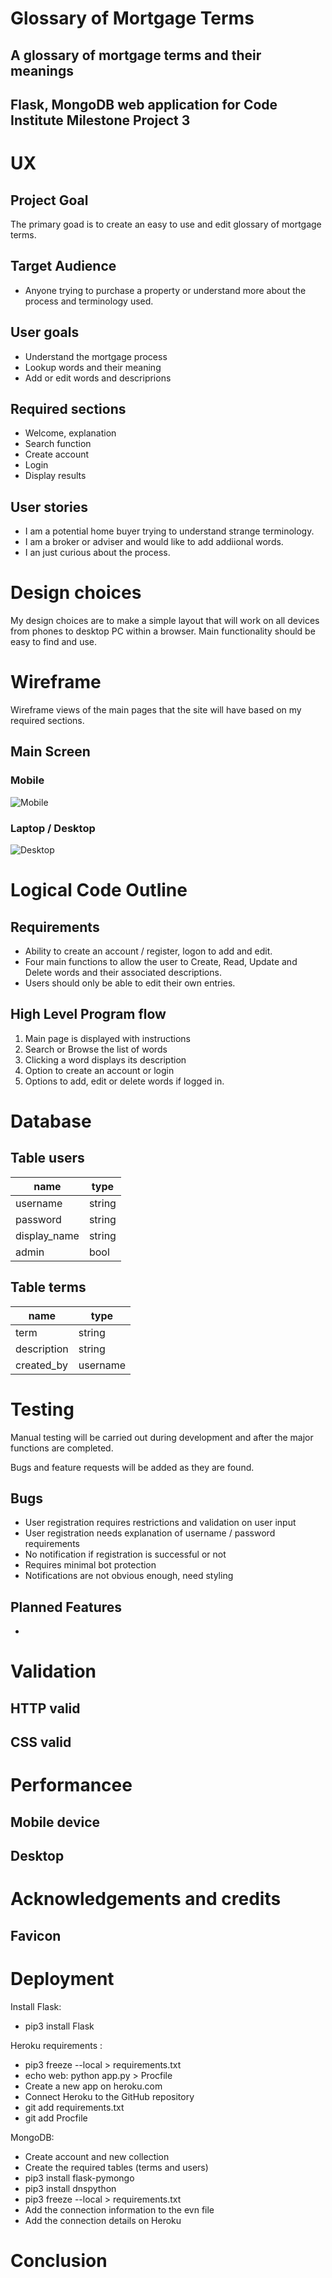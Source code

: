 # Glossary of Mortgage Terms
## A glossary of mortgage terms and their meanings
## Flask, MongoDB web application for Code Institute Milestone Project 3

# UX
## Project Goal
The primary goad is to create an easy to use and edit glossary of mortgage terms.

## Target Audience

* Anyone trying to purchase a property or understand more about the process and terminology used.

## User goals
* Understand the mortgage process
* Lookup words and their meaning
* Add or edit words and descriprions

## Required sections
* Welcome, explanation
* Search function
* Create account
* Login
* Display results


## User stories

* I am a potential home buyer trying to understand strange terminology.
* I am a broker or adviser and would like to add addiional words.
* I an just curious about the process.

# Design choices

My design choices are to make a simple layout that will work on all devices from phones to desktop PC within a browser. Main functionality should be easy to find and use.

# Wireframe
Wireframe views of the main pages that the site will have based on my required sections.

## Main Screen
### Mobile
![Mobile](/docs/wire_mobile.jpg "Mobile")

### Laptop / Desktop
![Desktop](/docs/wire_desktop.jpg "Desktop")

# Logical Code Outline

## Requirements
* Ability to create an account / register, logon to add and edit.
* Four main functions to allow the user to Create, Read, Update and Delete words and their associated descriptions.
* Users should only be able to edit their own entries.

## High Level Program flow
1. Main page is displayed with instructions
2. Search or Browse the list of words
3. Clicking a word displays its description
4. Option to create an account or login
5. Options to add, edit or delete words if logged in.

# Database

## Table users
|name | type |
|-|-|
| username | string |
| password| string |
| display_name| string |
| admin| bool |

## Table terms

|name | type |
|-|-|
| term | string |
| description | string |
| created_by | username|



# Testing

Manual testing will be carried out during development and after the major functions are completed.

Bugs and feature requests will be added as they are found.

## Bugs

* User registration requires restrictions and validation on user input
* User registration needs explanation of username / password requirements
* No notification if registration is successful or not
* Requires minimal bot protection
* Notifications are not obvious enough, need styling

## Planned Features

* 

# Validation
## HTTP valid


## CSS valid


# Performancee

## Mobile device

## Desktop


# Acknowledgements and credits
 ## Favicon

# Deployment

Install Flask:
* pip3 install Flask

Heroku requirements :
* pip3 freeze --local > requirements.txt
* echo web: python app.py > Procfile
* Create a new app on heroku.com
* Connect Heroku to the GitHub repository
* git add requirements.txt
* git add Procfile

MongoDB:
* Create account and new collection
* Create the required tables (terms and users)
* pip3 install flask-pymongo
* pip3 install dnspython
* pip3 freeze --local > requirements.txt
* Add the connection information to the evn file
* Add the connection details on Heroku

# Conclusion


